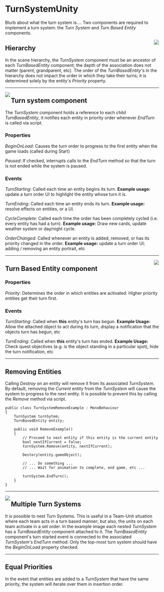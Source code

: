 # TurnSystemUnity

Blurb about what the turn system is....
Two components are required to implement a turn system: the _Turn System_ and _Turn Based Entity_ components.

<img align="right" src="https://drive.google.com/uc?export=view&id=0B9MQaq0nXQvCd2NTcjZ4eWdhQnM">

## Hierarchy
In the scene hierarchy, the _TurnSystem_ component must be an ancestor of each _TurnBasedEntity_ component; the depth of the association does not matter (parent, grandparent, etc). The order of the _TurnBasedEntity_'s in the hierarchy does not impact the order in which they take their turns; it is determined solely by the entity's _Priority_ property.

---

<img align="left" src="https://drive.google.com/uc?export=view&id=0B9MQaq0nXQvCd1ZzZ05LRHZQTG8">

## Turn system component
The _TurnSystem_ component holds a reference to each child _TurnBasedEntity_, it notifies each entity in priority order whenever _EndTurn_ is called via script.

### Properties
_BeginOnLoad_: Causes the turn order to progress to the first entity when the game loads (called during Start)

_Paused_: If checked, interrupts calls to the _EndTurn_ method so that the turn is not ended while the system is paused.

### Events
_TurnStarting_: Called each time an entity begins its turn. __Example usage:__ update a turn order UI to highlight the entity whose turn it is.

_TurnEnding_: Called each time an entity ends its turn. __Example usage:__ resolve effects on entities, or a UI.

_CycleComplete_: Called each time the order has been completely cycled (i.e. every entity has had a turn). __Example usage:__ Draw new cards, update weather system or day/night cycle.

_OrderChanged_: Called whenever an entity is added, removed, or has its priority changed in the order. __Example usage:__ update a turn order UI; adding / removing an entity portrait, etc 

---

<img align="right" src="https://drive.google.com/uc?export=view&id=0B9MQaq0nXQvCNjQxa2t2VC1sdFk">

## Turn Based Entity component

### Properties

_Priority_: Determines the order in which entities are activated. Higher priority entities get their turn first.

### Events

_TurnStarting_: Called when __this__ entity's turn has begun. __Example Usage:__ Allow the attached object to act during its turn, display a notification that the objects turn has begun, etc

_TurnEnding_: Called when __this__ entity's turn has ended. __Example Usage:__ Check quest objectives (e.g. is the object standing in a particular spot), hide the turn notification, etc

---

## Removing Entities

Calling _Destroy_ on an entity will remove it from its associated _TurnSystem_. By default, removing the _Current_ entity from the _TurnSystem_ will cause the system to progress to the next entity. It is possible to prevent this by calling the _Remove_ method via script.

    public class TurnSystemRemoveExample : MonoBehaviour
    {
        TurnSystem turnSytem;
        TurnBasedEntity entity;

        public void RemoveExample()
        {
            // Proceed to next entity if this entity is the current entity
            bool nextIfCurrent = false;
            turnSystem.Remove(entity, nextIfCurrent);

            Destory(entity.gameObject);
            
            // ... Do something ...
            // ... Wait for animation to complete, end game, etc ...
            
            turnSystem.EndTurn();
        }
    }

---

<img align="left" src="https://drive.google.com/uc?export=view&id=0B9MQaq0nXQvCQ3lMQnN4eHFUNms">

## Multiple Turn Systems

It is possible to nest Turn Systems. This is useful in a Team-Unit situation where each team acts in a turn based manner; but also, the units on each team activate in a set order. In the example image each nested _TurnSystem_ has a _TurnBasedEntity_ component attached to it. The _TurnBasedEntity_ component's turn started event is connected to the associated _TurnSystem_'s _EndTurn_ method. Only the top-most turn system should have the _BeginOnLoad_ property checked.

---

## Equal Priorities

In the event that entities are added to a _TurnSystem_ that have the same priority, the system will iterate over them in insertion order.
